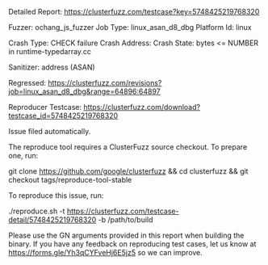 Detailed Report: https://clusterfuzz.com/testcase?key=5748425219768320

Fuzzer: ochang_js_fuzzer
Job Type: linux_asan_d8_dbg
Platform Id: linux

Crash Type: CHECK failure
Crash Address: 
Crash State:
  bytes <= NUMBER in runtime-typedarray.cc
  
Sanitizer: address (ASAN)

Regressed: https://clusterfuzz.com/revisions?job=linux_asan_d8_dbg&range=64896:64897

Reproducer Testcase: https://clusterfuzz.com/download?testcase_id=5748425219768320

Issue filed automatically.

The reproduce tool requires a ClusterFuzz source checkout. To prepare one, run:

git clone https://github.com/google/clusterfuzz && cd clusterfuzz && git checkout tags/reproduce-tool-stable

To reproduce this issue, run:

./reproduce.sh -t https://clusterfuzz.com/testcase-detail/5748425219768320 -b /path/to/build

Please use the GN arguments provided in this report when building the binary. If you have any feedback on reproducing test cases, let us know at https://forms.gle/Yh3qCYFveHj6E5jz5 so we can improve.
